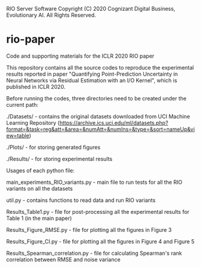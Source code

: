 RIO Server Software
Copyright (C) 2020 Cognizant Digital Business, Evolutionary AI. All Rights Reserved.

# rio-paper
Code and supporting materials for the ICLR 2020 RIO paper

This repository contains all the source codes to reproduce the experimental results reported in paper "Quantifying Point-Prediction Uncertainty in Neural Networks via Residual Estimation with an I/O Kernel", which is published in ICLR 2020.

Before running the codes, three directories need to be created under the current path:

./Datasets/ - contains the original datasets downloaded from UCI Machine Learning Repository (https://archive.ics.uci.edu/ml/datasets.php?format=&task=reg&att=&area=&numAtt=&numIns=&type=&sort=nameUp&view=table)

./Plots/ - for storing generated figures

./Results/ - for storing experimental results

Usages of each python file:

main_experiments_RIO_variants.py - main file to run tests for all the RIO variants on all the datasets

util.py - contains functions to read data and run RIO variants

Results_Table1.py - file for post-processing all the experimental results for Table 1 (in the main paper)

Results_Figure_RMSE.py - file for plotting all the figures in Figure 3

Results_Figure_CI.py - file for plotting all the figures in Figure 4 and Figure 5

Results_Spearman_correlation.py - file for calculating Spearman's rank correlation between RMSE and noise variance
